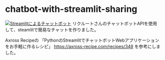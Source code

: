 # chatbot-with-streamlit-sharing
[![Streamlitによるチャットボット](https://user-images.githubusercontent.com/117993606/202980479-cd7e06be-e671-48b5-aa07-00e1ca7e901d.png)](https://youtu.be/ZSi65R1K7h4)
リクルートさんのチャットボットAPIを使用して、steamlitで簡易なチャットを作りました。

Axross Recipeの
「PythonのStreamlitでチャットボットWebアプリケーションをお手軽に作るレシピ」
https://axross-recipe.com/recipes/348
を参考にしました。
